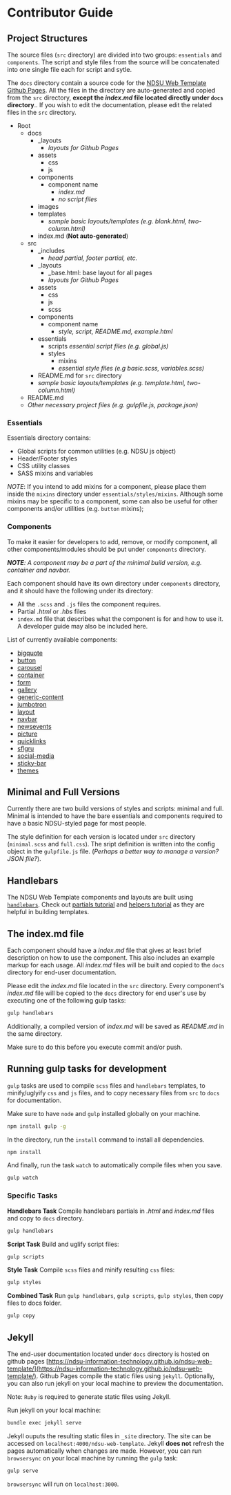 # Contributor Guide

## Project Structures

The source files (`src` directory) are divided into two groups: `essentials` and `components`. The script and style files from the source will be concatenated into one single file each for script and sytle. 

The `docs` directory contain a source code for the [NDSU Web Template Github Pages](https://ndsu-information-technology.github.io/ndsu-web-template/). All the files in the directory are auto-generated and copied from the `src` directory, **except the _index.md_ file located directly under `docs` directory**.. If you wish to edit the documentation, please edit the related files in the `src` directory. 

* Root
  * docs
    * _layouts
      * _layouts for Github Pages_
    * assets
      * css
      * js
    * components
      * component name
        * _index.md_
        * _no script files_
    * images
    * templates
      * _sample basic layouts/templates (e.g. blank.html, two-column.html)_
    * index.md (**Not auto-generated**)
  * src
    * _includes
      * _head partial, footer partial, etc._
    * _layouts
      * _base.html: base layout for all pages
      * _layouts for Github Pages_
    * assets
      * css
      * js
      * scss
    * components
      * component name
        * _style, script, README.md, example.html_
    * essentials
      * scripts
        _essential script files (e.g. global.js)_
      * styles
        * mixins
        * _essential style files (e.g basic.scss, variables.scss)_
    * README.md for `src` directory
    * _sample basic layouts/templates (e.g. template.html, two-column.html)_
  * README.md
  * _Other necessary project files (e.g. gulpfile.js, package.json)_

### Essentials

Essentials directory contains:
* Global scripts for common utilities (e.g. NDSU js object)
* Header/Footer styles
* CSS utility classes
* SASS mixins and variables

_NOTE_: If you intend to add mixins for a component, please place them inside the `mixins` directory under `essentials/styles/mixins`. Although some mixins may be specific to a component, some can also be useful for other components and/or utilities (e.g. `button` mixins);

### Components

To make it easier for developers to add, remove, or modify component, all other components/modules should be put under `components` directory.

_**NOTE**: A component may be a part of the minimal build version, e.g. container and navbar._

Each component should have its own directory under `components` directory, and it should have the following under its directory:

* All the `.scss` and `.js` files the component requires.
* Partial _.html_ or _.hbs_ files
* `index.md` file that describes what the component is for and how to use it. A developer guide may also be included here.

List of currently available components:
* [bigquote](components/bigquote/)
* [button](components/button/)
* [carousel](components/carousel/)
* [container](components/container/)
* [form](components/form/)
* [gallery](components/gallery/)
* [generic-content](components/generic-content/)
* [jumbotron](components/jumbotron/)
* [layout](components/layout/)
* [navbar](components/navbar/)
* [newsevents](components/newsevents/)
* [picture](components/picture/)
* [quicklinks](components/quicklinks/)
* [sflgru](components/sflgru/)
* [social-media](components/social-media/)
* [sticky-bar](components/sticky-bar/)
* [themes](components/themes/)

## Minimal and Full Versions

Currently there are two build versions of styles and scripts: minimal and full. Minimal is intended to have the bare essentials and components required to have a basic NDSU-styled page for most people.

The style definition for each version is located under `src` directory (`minimal.scss` and `full.css`). The sript definition is written into the config object in the `gulpfile.js` file. (_Perhaps a better way to manage a version? JSON file?_).

## Handlebars
The NDSU Web Template components and layouts are built using [`handlebars`](http://handlebarsjs.com/). Check out [partials tutorial](http://handlebarsjs.com/partials.html) and [helpers tutorial](http://handlebarsjs.com/builtin_helpers.html) as they are helpful in building templates.

## The index.md file
Each component should have a _index.md_ file that gives at least brief description on how to use the component. This also includes an example markup for each usage. All _index.md_ files will be built and copied to the `docs` directory for end-user documentation.

Please edit the _index.md_ file located in the `src` directory. Every component's _index.md_ file will be copied to the `docs` directory for end user's use by executing one of the following gulp tasks:

```bash
gulp handlebars
```

Additionally, a compiled version of _index.md_ will be saved as _README.md_ in the same directory.

Make sure to do this before you execute commit and/or push.

## Running gulp tasks for development

`gulp` tasks are used to compile `scss` files and `handlebars` templates, to minify/uglyify `css` and `js` files, and to copy necessary files from `src` to `docs` for documentation.

Make sure to have `node` and `gulp` installed globally on your machine.

```bash
npm install gulp -g
```

In the directory, run the `install` command to install all dependencies.

```bash
npm install
```

And finally, run the task `watch` to automatically compile files when you save.

```bash
gulp watch
```

### Specific Tasks

  **Handlebars Task**
 Compile handlebars partials in _.html_ and _index.md_ files and copy to `docs` directory.
 ```bash
 gulp handlebars
 ```

 **Script Task**
 Build and uglify script files:
 ```bash
 gulp scripts
 ```

 **Style Task**
 Compile `scss` files and minify resulting `css` files:
 ```bash
 gulp styles
 ```

 **Combined Task**
 Run `gulp handlebars`, `gulp scripts`, `gulp styles`, then copy files to docs folder.
  ```bash
 gulp copy
 ```

## Jekyll
The end-user documentation located under `docs` directory is hosted on github pages [https://ndsu-information-technology.github.io/ndsu-web-template/](https://ndsu-information-technology.github.io/ndsu-web-template/). Github Pages compile the static files using `jekyll`. Optionally, you can also run jekyll on your local machine to preview the documentation.

Note: `Ruby` is required to generate static files using Jekyll.

Run jekyll on your local machine:

```bash
bundle exec jekyll serve
``` 

Jekyll ouputs the resulting static files in `_site` directory. The site can be accessed on `localhost:4000/ndsu-web-template`. Jekyll **does not** refresh the pages automatically when changes are made. However, you can run `browsersync` on your local machine by running the `gulp` task:

```bash
gulp serve
```
`browsersync` will run on `localhost:3000`.